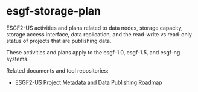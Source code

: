 # esgf-storage-plan

ESGF2-US activities and plans related to data nodes, storage capacity, storage access interface, data replication, and the read-write vs read-only status of projects that are publishing data.

These activities and plans apply to the esgf-1.0, esgf-1.5, and esgf-ng systems.

Related documents and tool repositories:

- [ESGF2-US Project Metadata and Data Publishing Roadmap](https://docs.google.com/spreadsheets/d/1exr1pPPIKiK5qhQOIUroZqhqIY8hMYnX8awEJbqfPG0/)
